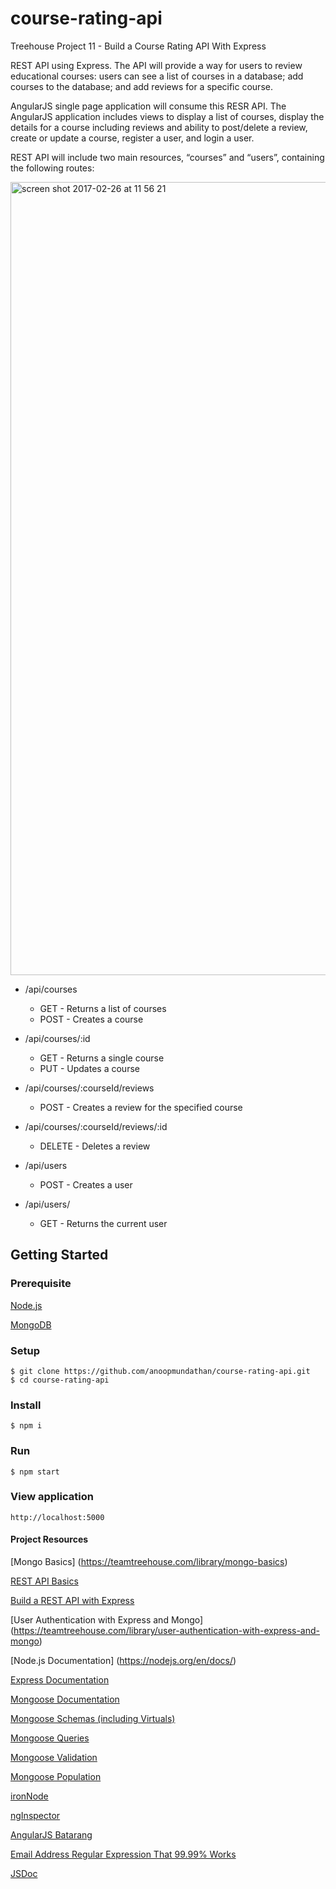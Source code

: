 # course-rating-api
Treehouse Project 11 - Build a Course Rating API With Express

REST API using Express. The API will provide a way for users to review educational courses: users can see a list of courses in a database; add courses to the database; and add reviews for a specific course.

AngularJS single page application will consume this RESR API. The AngularJS application includes views to display a list of courses, display the details for a course including reviews and ability to post/delete a review, create or update a course, register a user, and login a user.

REST API will include two main resources, “courses” and “users”, containing the following routes:

<img width="1269" alt="screen shot 2017-02-26 at 11 56 21" src="https://cloud.githubusercontent.com/assets/3778229/23339492/937cf8c4-fc1b-11e6-91f9-e0483a727ffd.png">

* /api/courses
  * GET - Returns a list of courses
  * POST - Creates a course
  
* /api/courses/:id
  * GET - Returns a single course
  * PUT - Updates a course
  
* /api/courses/:courseId/reviews
  * POST - Creates a review for the specified course

* /api/courses/:courseId/reviews/:id
  * DELETE - Deletes a review

* /api/users
  * POST - Creates a user

* /api/users/
  * GET - Returns the current user

## Getting Started

### Prerequisite
[Node.js](https://nodejs.org/en/)

[MongoDB](https://www.mongodb.com/)
### Setup
```
$ git clone https://github.com/anoopmundathan/course-rating-api.git
$ cd course-rating-api
```
### Install
```
$ npm i
```
### Run
``` 
$ npm start
```
### View application
``` 
http://localhost:5000
```

#### Project Resources
[Mongo Basics] (https://teamtreehouse.com/library/mongo-basics)

[REST API Basics](https://teamtreehouse.com/library/rest-api-basics)

[Build a REST API with Express](https://teamtreehouse.com/library/build-a-rest-api-with-express)

[User Authentication with Express and Mongo] (https://teamtreehouse.com/library/user-authentication-with-express-and-mongo)

[Node.js Documentation] (https://nodejs.org/en/docs/)

[Express Documentation](http://expressjs.com/en/4x/api.html)

[Mongoose Documentation](http://mongoosejs.com/docs/guide.html)

[Mongoose Schemas (including Virtuals)](http://mongoosejs.com/docs/guide.html)

[Mongoose Queries](http://mongoosejs.com/docs/queries.html)

[Mongoose Validation](http://mongoosejs.com/docs/validation.html)

[Mongoose Population](https://github.com/ncb000gt/node.bcrypt.js/)

[ironNode](http://s-a.github.io/iron-node/)

[ngInspector](http://ng-inspector.org/)

[AngularJS Batarang](https://chrome.google.com/webstore/detail/angularjs-batarang/ighdmehidhipcmcojjgiloacoafjmpfk?hl=en)

[Email Address Regular Expression That 99.99% Works](http://emailregex.com/)

[JSDoc](http://usejsdoc.org/)
